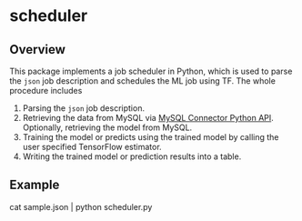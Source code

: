 # scheduler

## Overview

This package implements a job scheduler in Python, which is used to parse the `json` job description and schedules the ML job using TF. The whole procedure includes

1. Parsing the `json` job description.
1. Retrieving the data from MySQL via [MySQL Connector Python API](https://dev.mysql.com/downloads/connector/python/). Optionally, retrieving the model from MySQL.
1. Training the model or predicts using the trained model by calling the user specified TensorFlow estimator.
1. Writing the trained model or prediction results into a table.

## Example

cat sample.json | python scheduler.py
